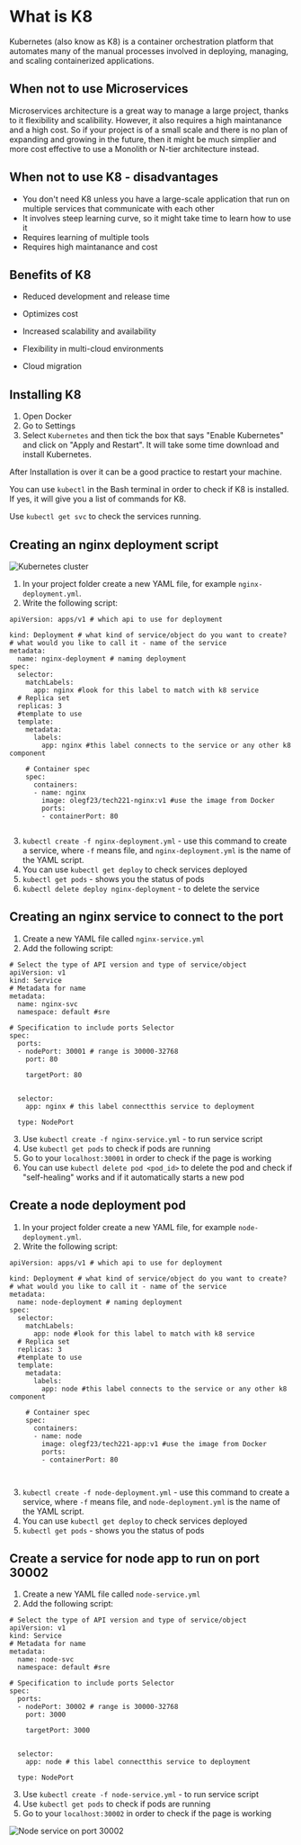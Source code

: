 # What is K8

Kubernetes (also know as K8) is a container orchestration platform that automates many of the manual processes involved in deploying, managing, and scaling containerized applications.




## When not to use Microservices

Microservices architecture is a great way to manage a large project, thanks to it flexibility and scalibility. However, it also requires a high maintanance and a high cost. So if your project is of a small scale and there is no plan of expanding and growing in the future, then it might be much simplier and more cost effective to use a Monolith or N-tier architecture instead.

## When not to use K8 - disadvantages

* You don't need K8 unless you have a large-scale application that run on multiple services that communicate with each other
* It involves steep learning curve, so it might take time to learn how to use it
* Requires learning of multiple tools
* Requires high maintanance and cost


## Benefits of K8

* Reduced development and release time

* Optimizes cost

* Increased scalability and availability

* Flexibility in multi-cloud environments

* Cloud migration

## Installing K8

1. Open Docker
2. Go to Settings
3. Select `Kubernetes` and then tick the box that says "Enable Kubernetes" and click on "Apply and Restart". It will take some time download and install Kubernetes. 

After Installation is over it can be a good practice to restart your machine.

You can use `kubectl` in the Bash terminal in order to check if K8 is installed. If yes, it will give you a list of commands for K8.

Use `kubectl get svc` to check the services running.

## Creating an nginx deployment script

![Kubernetes cluster](resources/k8-cluster.JPG)

1. In your project folder create a new YAML file, for example `nginx-deployment.yml`.
2. Write the following script:
```
apiVersion: apps/v1 # which api to use for deployment

kind: Deployment # what kind of service/object do you want to create?
# what would you like to call it - name of the service
metadata:
  name: nginx-deployment # naming deployment
spec:
  selector:
    matchLabels:
      app: nginx #look for this label to match with k8 service
  # Replica set 
  replicas: 3
  #template to use
  template:
    metadata:
      labels:
        app: nginx #this label connects to the service or any other k8 component

    # Container spec
    spec:
      containers:
      - name: nginx
        image: olegf23/tech221-nginx:v1 #use the image from Docker
        ports:
        - containerPort: 80
            
```

3. `kubectl create -f nginx-deployment.yml` - use this command to create a service, where `-f` means file, and `nginx-deployment.yml` is the name of the YAML script.
4. You can use `kubectl get deploy` to check services deployed
5. `kubectl get pods` - shows you the status of pods
6. `kubectl delete deploy nginx-deployment` - to delete the service


## Creating an nginx service to connect to the port

1. Create a new YAML file called `nginx-service.yml`
2. Add the following script:
```
# Select the type of API version and type of service/object
apiVersion: v1
kind: Service
# Metadata for name
metadata:
  name: nginx-svc
  namespace: default #sre

# Specification to include ports Selector
spec:
  ports:
  - nodePort: 30001 # range is 30000-32768
    port: 80

    targetPort: 80


  selector: 
    app: nginx # this label connectthis service to deployment

  type: NodePort 
```

3. Use `kubectl create -f nginx-service.yml` - to run service script
4. Use `kubectl get pods` to check if pods are running
5. Go to your `localhost:30001` in order to check if the page is working
6. You can use `kubectl delete pod <pod_id>` to delete the pod and check if "self-healing" works and if it automatically starts a new pod


## Create a node deployment pod
1. In your project folder create a new YAML file, for example `node-deployment.yml`.
2. Write the following script:
```
apiVersion: apps/v1 # which api to use for deployment

kind: Deployment # what kind of service/object do you want to create?
# what would you like to call it - name of the service
metadata:
  name: node-deployment # naming deployment
spec:
  selector:
    matchLabels:
      app: node #look for this label to match with k8 service
  # Replica set 
  replicas: 3
  #template to use
  template:
    metadata:
      labels:
        app: node #this label connects to the service or any other k8 component

    # Container spec
    spec:
      containers:
      - name: node
        image: olegf23/tech221-app:v1 #use the image from Docker
        ports:
        - containerPort: 80
            
            
```

3. `kubectl create -f node-deployment.yml` - use this command to create a service, where `-f` means file, and `node-deployment.yml` is the name of the YAML script.
4. You can use `kubectl get deploy` to check services deployed
5. `kubectl get pods` - shows you the status of pods


## Create a service for node app to run on port 30002

1. Create a new YAML file called `node-service.yml`
2. Add the following script:
```
# Select the type of API version and type of service/object
apiVersion: v1
kind: Service
# Metadata for name
metadata:
  name: node-svc
  namespace: default #sre

# Specification to include ports Selector
spec:
  ports:
  - nodePort: 30002 # range is 30000-32768
    port: 3000

    targetPort: 3000


  selector: 
    app: node # this label connectthis service to deployment

  type: NodePort 
```

3. Use `kubectl create -f node-service.yml` - to run service script
4. Use `kubectl get pods` to check if pods are running
5. Go to your `localhost:30002` in order to check if the page is working

![Node service on port 30002](resources/node-service.JPG)
